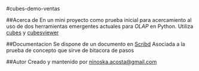#cubes-demo-ventas

##Acerca de 
En un mini proyecto como prueba inicial para acercamiento al uso de dos herramientas emergentes actuales para _OLAP_ en Python. Utiliza [cubes](https://github.com/Stiivi/cubes) y [cubesviewer](https://github.com/jjmontesl/cubesviewer)

##Documentacion 
Se dispone de un documento en [Scribd](http://www.scribd.com/doc/133181356/Cubes-CubesViewer-Mini-HowTo-Prueba-Conceptual) Asociada a la prueba de concepto que sirve de bitacora de pasos

##Autor
Creado y mantenido por ninoska.acosta@gmail.com